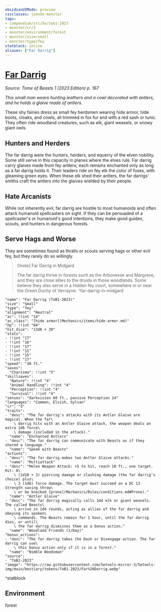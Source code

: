 ```yaml
---
obsidianUIMode: preview
cssclasses: json5e-monster
tags:
- compendium/src/5e/tob1-2023
- monster/cr/3
- monster/environment/forest
- monster/size/small
- monster/type/fey
statblock: inline
aliases: ["Far Darrig"]
---
```

# [Far Darrig](Mechanics\bestiary\fey/far-darrig-tob1-2023.md)
*Source: Tome of Beasts 1 (2023 Edition) p. 167*  

*This small man wears hunting leathers and a cowl decorated with antlers, and he holds a glaive made of antlers.*

These shy fairies dress as small fey herdsmen wearing hide armor, hide boots, cloaks, and cowls, all trimmed in fox fur and with a red sash or tunic. They often ride woodland creatures, such as elk, giant weasels, or snowy giant owls.

## Hunters and Herders

The far darrig were the hunters, herders, and equerry of the elven nobility. Some still serve in this capacity in planes where the elves rule. Far darrig carry glaives made from fey antlers; each remains enchanted only as long as a far darrig holds it. Their leaders ride on fey elk the color of foxes, with gleaming green eyes. When these elk shed their antlers, the far darrigs' smiths craft the antlers into the glaives wielded by their people.

## Hate Arcanists

While not inherently evil, far darrig are hostile to most humanoids and often attack humanoid spellcasters on sight. If they can be persuaded of a spellcaster's or humanoid's good intentions, they make good guides, scouts, and hunters in dangerous forests.

## Serve Hags and Worse

They are sometimes found as thralls or scouts serving hags or other evil fey, but they rarely do so willingly.

> [!note] Far Darrig in Midgard
> 
> The far darrig thrive in forests such as the Arbonesse and Margreve, and they are close allies to the druids in those woodlands. Some believe they also serve in a hidden fey court, somewhere in or near the Green Duchy of Verrayne.
^far-darrig-in-midgard

```statblock
"name": "Far Darrig (ToB1-2023)"
"size": "Small"
"type": "fey"
"alignment": "Neutral"
"ac": !!int "14"
"ac_class": "[hide armor](Mechanics/items/hide-armor.md)"
"hp": !!int "84"
"hit_dice": "13d6 + 39"
"stats":
- !!int "17"
- !!int "16"
- !!int "17"
- !!int "11"
- !!int "15"
- !!int "17"
"speed": "30 ft."
"saves":
  "Charisma": !!int "5"
"skillsaves":
  "Nature": !!int "4"
  "Animal Handling": !!int "4"
  "Perception": !!int "4"
  "Survival": !!int "4"
"senses": "darkvision 60 ft., passive Perception 14"
"languages": "Common, Elvish, Sylvan"
"cr": "3"
"traits":
- "desc": "The far darrig's attacks with its Antler Glaive are magical. When the far\
    \ darrig hits with an Antler Glaive attack, the weapon deals an extra 1d6 force\
    \ damage (included in the attack)."
  "name": "Enchanted Antlers"
- "desc": "The far darrig can communicate with Beasts as if they shared a language."
  "name": "Speak with Beasts"
"actions":
- "desc": "The far darrig makes two Antler Glaive attacks."
  "name": "Multiattack"
- "desc": "Melee Weapon Attack: +5 to hit, reach 10 ft., one target. Hit: 8\
    \ (1d10 + 3) piercing damage or slashing damage (the far darrig's choice) plus\
    \ 3 (1d6) force damage. The target must succeed on a DC 13 Strength saving throw\
    \ or be knocked [prone](Mechanics/Rules/conditions.md#Prone)."
  "name": "Antler Glaive"
- "desc": "The far darrig magically calls 1d4 elk or giant weasels. The called Beasts\
    \ arrive in 1d4 rounds, acting as allies of the far darrig and obeying its spoken\
    \ commands. The Beasts remain for 1 hour, until the far darrig dies, or until\
    \ the far darrig dismisses them as a bonus action."
  "name": "Woodland Friends (1/Day)"
"bonus_actions":
- "desc": "The far darrig takes the Dash or Disengage action. The far darrig can use\
    \ this bonus action only if it is in a forest."
  "name": "Nimble Woodsman"
"source":
- "ToB1-2023"
"image": "https://raw.githubusercontent.com/5etools-mirror-3/5etools-img/main/bestiary/tokens/ToB1-2023/Far%20Darrig.webp"
```
^statblock

## Environment

forest
